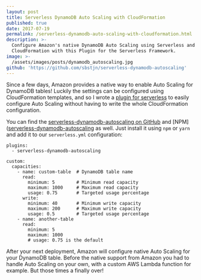 ```yaml
---
layout: post
title: Serverless DynamoDB Auto Scaling with CloudFormation
published: true
date: 2017-07-19
permalink: /serverless-dynamodb-auto-scaling-with-cloudformation.html
description: >-
  Configure Amazon's native DynamoDB Auto Scaling using Serverless and 
  CloudFormation with this Plugin for the Serverless Framework.
image: >-
  /assets/images/posts/dynamodb_autoscaling.jpg
github: 'https://github.com/sbstjn/serverless-dynamodb-autoscaling'
---
```


Since a few days, Amazon provides a native way to enable Auto Scaling for DynamoDB tables! Luckily the settings can be configured using CloudFormation templates, and so I wrote a [plugin for serverless](https://github.com/sbstjn/serverless-dynamodb-autoscaling) to easily configure Auto Scaling without having to write the whole CloudFormation configuration.

You can find the [serverless-dynamodb-autoscaling on GitHub](https://github.com/sbstjn/serverless-dynamodb-autoscaling) and [NPM]([serverless-dynamodb-autoscaling](https://www.npmjs.com/package/serverless-dynamodb-autoscaling) as well. Just install it using `npm` or `yarn` and add it to our `serverless.yml` configuration:

```
plugins:
  - serverless-dynamodb-autoscaling

custom:
  capacities:
    - name: custom-table  # DynamoDB table name
      read:
        minimum: 5        # Minimum read capacity
        maximum: 1000     # Maximum read capacity
        usage: 0.75       # Targeted usage percentage
      write:
        minimum: 40       # Minimum write capacity
        maximum: 200      # Maximum write capacity
        usage: 0.5        # Targeted usage percentage
    - name: another-table
      read:
        minimum: 5
        maximum: 1000
        # usage: 0.75 is the default
```

After your next deployment, Amazon will configure native Auto Scaling for your DynamoDB table. Before the native support from Amazon you had to handle Auto Scaling on your own, with a custom AWS Lambda function for example. But those times a finally over!
